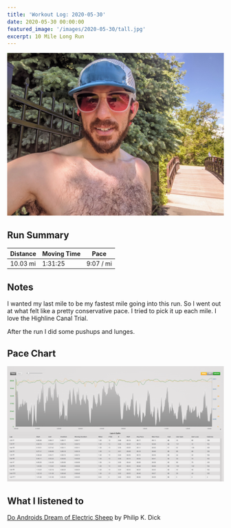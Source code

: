 ```yaml
---
title: 'Workout Log: 2020-05-30'
date: 2020-05-30 00:00:00
featured_image: '/images/2020-05-30/tall.jpg'
excerpt: 10 Mile Long Run
---
```


![](/images/2020-05-30/wide.jpg)


## Run Summary

| Distance   | Moving Time          	| Pace        |
|------------|------------------------|-------------|
| 10.03 mi   | 1:31:25                |  9:07 / mi  |

## Notes

I wanted my last mile to be my fastest mile going into this run. So I went out at what felt like a pretty conservative pace. I tried to pick it up each mile. I love the Highline Canal Trial.

After the run I did some pushups and lunges.

## Pace Chart

![](/images/2020-05-30/splits.png)

## What I listened to
[Do Androids Dream of Electric Sheep](https://www.goodreads.com/book/show/7082.Do_Androids_Dream_of_Electric_Sheep_) by Philip K. Dick
